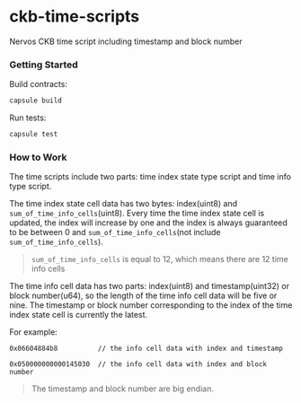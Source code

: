 # ckb-time-scripts

Nervos CKB time script including timestamp and block number

### Getting Started

Build contracts:

```sh
capsule build
```

Run tests:

```sh
capsule test
```

### How to Work

The time scripts include two parts: time index state type script and time info type script.

The time index state cell data has two bytes: index(uint8) and `sum_of_time_info_cells`(uint8). Every time the time index state cell is updated, the index will increase by one and the index is always guaranteed to be between 0 and `sum_of_time_info_cells`(not include `sum_of_time_info_cells`).

> `sum_of_time_info_cells` is equal to 12, which means there are 12 time info cells

The time info cell data has two parts: index(uint8) and timestamp(uint32) or block number(u64), so the length of the time info cell data will be five or nine. The timestamp or block number corresponding to the index of the time index state cell is currently the latest.

For example:

```
0x06604884b8          // the info cell data with index and timestamp

0x050000000000145030  // the info cell data with index and block number
```

> The timestamp and block number are big endian.
